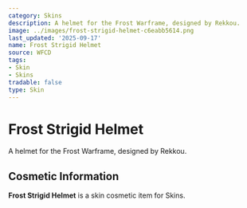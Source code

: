 ```yaml
---
category: Skins
description: A helmet for the Frost Warframe, designed by Rekkou.
image: ../images/frost-strigid-helmet-c6eabb5614.png
last_updated: '2025-09-17'
name: Frost Strigid Helmet
source: WFCD
tags:
- Skin
- Skins
tradable: false
type: Skin
---
```


# Frost Strigid Helmet

A helmet for the Frost Warframe, designed by Rekkou.

## Cosmetic Information

**Frost Strigid Helmet** is a skin cosmetic item for Skins.

